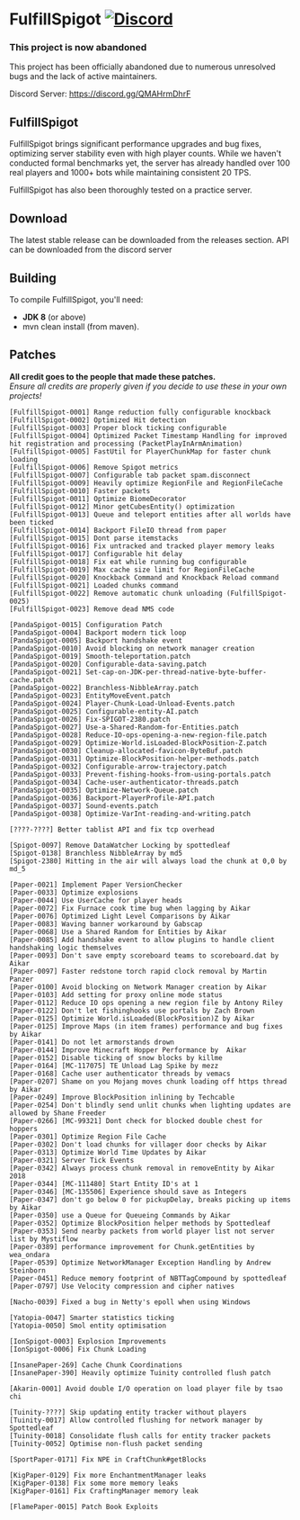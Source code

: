 # FulfillSpigot [![Discord](https://img.shields.io/discord/1276852858221887508?label=Discord)](https://discord.gg/QMAHrmDhrF)

### This project is now abandoned

This project has been officially abandoned due to numerous unresolved bugs and the lack of active maintainers.

Discord Server: https://discord.gg/QMAHrmDhrF

## FulfillSpigot

FulfillSpigot brings significant performance upgrades and bug fixes, optimizing server stability even with high player counts. While we haven't conducted formal benchmarks yet, the server has already handled over 100 real players and 1000+ bots while maintaining consistent 20 TPS.

FulfillSpigot has also been thoroughly tested on a practice server.

## Download
The latest stable release can be downloaded from the releases section.
API can be downloaded from the discord server

## Building

To compile FulfillSpigot, you'll need:

- **JDK 8** (or above)
- mvn clean install (from maven).

## Patches
**All credit goes to the people that made these patches.**<br>
*Ensure all credits are properly given if you decide to use these in your own projects!*
```
[FulfillSpigot-0001] Range reduction fully configurable knockback
[FulfillSpigot-0002] Optimized Hit detection
[FulfillSpigot-0003] Proper block ticking configurable
[FulfillSpigot-0004] Optimized Packet Timestamp Handling for improved hit registration and processing (PacketPlayInArmAnimation)
[FulfillSpigot-0005] FastUtil for PlayerChunkMap for faster chunk loading
[FulfillSpigot-0006] Remove Spigot metrics
[FulfillSpigot-0007] Configurable tab packet spam.disconnect
[FulfillSpigot-0009] Heavily optimize RegionFile and RegionFileCache
[FulfillSpigot-0010] Faster packets
[FulfillSpigot-0011] Optimize BiomeDecorator
[FulfillSpigot-0012] Minor getCubesEntity() optimization
[FulfillSpigot-0013] Queue and teleport entities after all worlds have been ticked
[FulfillSpigot-0014] Backport FileIO thread from paper
[FulfillSpigot-0015] Dont parse itemstacks
[FulfillSpigot-0016] Fix untracked and tracked player memory leaks
[FulfillSpigot-0017] Configurable hit delay
[FulfillSpigot-0018] Fix eat while running bug configurable
[FulfillSpigot-0019] Max cache size limit for RegionFileCache
[FulfillSpigot-0020] Knockback Command and Knockback Reload command
[FulfillSpigot-0021] Loaded chunks command
[FulfillSpigot-0022] Remove automatic chunk unloading (FulfillSpigot-0025)
[FulfillSpigot-0023] Remove dead NMS code

[PandaSpigot-0015] Configuration Patch
[PandaSpigot-0004] Backport modern tick loop
[PandaSpigot-0005] Backport handshake event
[PandaSpigot-0010] Avoid blocking on network manager creation
[PandaSpigot-0019] Smooth-teleportation.patch
[PandaSpigot-0020] Configurable-data-saving.patch
[PandaSpigot-0021] Set-cap-on-JDK-per-thread-native-byte-buffer-cache.patch
[PandaSpigot-0022] Branchless-NibbleArray.patch
[PandaSpigot-0023] EntityMoveEvent.patch
[PandaSpigot-0024] Player-Chunk-Load-Unload-Events.patch
[PandaSpigot-0025] Configurable-entity-AI.patch
[PandaSpigot-0026] Fix-SPIGOT-2380.patch
[PandaSpigot-0027] Use-a-Shared-Random-for-Entities.patch
[PandaSpigot-0028] Reduce-IO-ops-opening-a-new-region-file.patch
[PandaSpigot-0029] Optimize-World.isLoaded-BlockPosition-Z.patch
[PandaSpigot-0030] Cleanup-allocated-favicon-ByteBuf.patch
[PandaSpigot-0031] Optimize-BlockPosition-helper-methods.patch
[PandaSpigot-0032] Configurable-arrow-trajectory.patch
[PandaSpigot-0033] Prevent-fishing-hooks-from-using-portals.patch
[PandaSpigot-0034] Cache-user-authenticator-threads.patch
[PandaSpigot-0035] Optimize-Network-Queue.patch
[PandaSpigot-0036] Backport-PlayerProfile-API.patch
[PandaSpigot-0037] Sound-events.patch
[PandaSpigot-0038] Optimize-VarInt-reading-and-writing.patch

[????-????] Better tablist API and fix tcp overhead

[Spigot-0097] Remove DataWatcher Locking by spottedleaf
[Spigot-0138] Branchless NibbleArray by md5
[Spigot-2380] Hitting in the air will always load the chunk at 0,0 by md_5

[Paper-0021] Implement Paper VersionChecker
[Paper-0033] Optimize explosions
[Paper-0044] Use UserCache for player heads
[Paper-0072] Fix Furnace cook time bug when lagging by Aikar
[Paper-0076] Optimized Light Level Comparisons by Aikar
[Paper-0083] Waving banner workaround by Gabscap
[Paper-0068] Use a Shared Random for Entities by Aikar
[Paper-0085] Add handshake event to allow plugins to handle client handshaking logic themselves
[Paper-0093] Don't save empty scoreboard teams to scoreboard.dat by Aikar
[Paper-0097] Faster redstone torch rapid clock removal by Martin Panzer
[Paper-0100] Avoid blocking on Network Manager creation by Aikar
[Paper-0103] Add setting for proxy online mode status
[Paper-0112] Reduce IO ops opening a new region file by Antony Riley
[Paper-0122] Don't let fishinghooks use portals by Zach Brown
[Paper-0125] Optimize World.isLoaded(BlockPosition)Z by Aikar
[Paper-0125] Improve Maps (in item frames) performance and bug fixes by Aikar
[Paper-0141] Do not let armorstands drown
[Paper-0144] Improve Minecraft Hopper Performance by  Aikar
[Paper-0152] Disable ticking of snow blocks by killme
[Paper-0164] [MC-117075] TE Unload Lag Spike by mezz
[Paper-0168] Cache user authenticator threads by vemacs
[Paper-0207] Shame on you Mojang moves chunk loading off https thread by Aikar
[Paper-0249] Improve BlockPosition inlining by Techcable
[Paper-0254] Don't blindly send unlit chunks when lighting updates are allowed by Shane Freeder
[Paper-0266] [MC-99321] Dont check for blocked double chest for hoppers
[Paper-0301] Optimize Region File Cache
[Paper-0302] Don't load chunks for villager door checks by Aikar
[Paper-0313] Optimize World Time Updates by Aikar
[Paper-0321] Server Tick Events
[Paper-0342] Always process chunk removal in removeEntity by Aikar 2018
[Paper-0344] [MC-111480] Start Entity ID's at 1
[Paper-0346] [MC-135506] Experience should save as Integers
[Paper-0347] don't go below 0 for pickupDelay, breaks picking up items by Aikar
[Paper-0350] use a Queue for Queueing Commands by Aikar
[Paper-0352] Optimize BlockPosition helper methods by Spottedleaf
[Paper-0353] Send nearby packets from world player list not server list by Mystiflow
[Paper-0389] performance improvement for Chunk.getEntities by wea_ondara
[Paper-0539] Optimize NetworkManager Exception Handling by Andrew Steinborn
[Paper-0451] Reduce memory footprint of NBTTagCompound by spottedleaf
[Paper-0797] Use Velocity compression and cipher natives

[Nacho-0039] Fixed a bug in Netty's epoll when using Windows

[Yatopia-0047] Smarter statistics ticking
[Yatopia-0050] Smol entity optimisation

[IonSpigot-0003] Explosion Improvements
[IonSpigot-0006] Fix Chunk Loading

[InsanePaper-269] Cache Chunk Coordinations
[InsanePaper-390] Heavily optimize Tuinity controlled flush patch

[Akarin-0001] Avoid double I/O operation on load player file by tsao chi

[Tuinity-????] Skip updating entity tracker without players
[Tuinity-0017] Allow controlled flushing for network manager by Spottedleaf
[Tuinity-0018] Consolidate flush calls for entity tracker packets
[Tuinity-0052] Optimise non-flush packet sending

[SportPaper-0171] Fix NPE in CraftChunk#getBlocks

[KigPaper-0129] Fix more EnchantmentManager leaks
[KigPaper-0138] Fix some more memory leaks
[KigPaper-0161] Fix CraftingManager memory leak

[FlamePaper-0015] Patch Book Exploits
```

